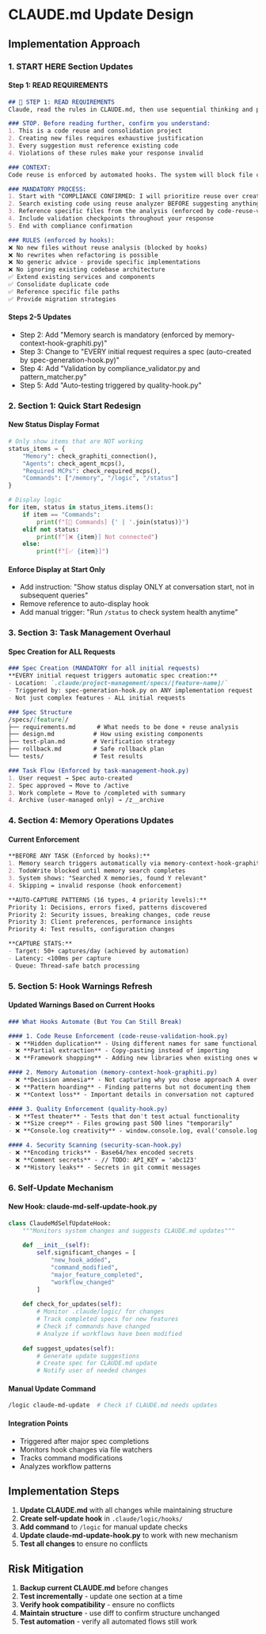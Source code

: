# CLAUDE.md Update Design

## Implementation Approach

### 1. START HERE Section Updates

#### Step 1: READ REQUIREMENTS
```markdown
## 📝 STEP 1: READ REQUIREMENTS
Claude, read the rules in CLAUDE.md, then use sequential thinking and proceed to the next step.

### STOP. Before reading further, confirm you understand:
1. This is a code reuse and consolidation project
2. Creating new files requires exhaustive justification  
3. Every suggestion must reference existing code
4. Violations of these rules make your response invalid

### CONTEXT: 
Code reuse is enforced by automated hooks. The system will block file creation without proper justification.

### MANDATORY PROCESS:
1. Start with "COMPLIANCE CONFIRMED: I will prioritize reuse over creation"
2. Search existing code using reuse analyzer BEFORE suggesting anything new
3. Reference specific files from the analysis (enforced by code-reuse-validation-hook.py)
4. Include validation checkpoints throughout your response
5. End with compliance confirmation

### RULES (enforced by hooks):
❌ No new files without reuse analysis (blocked by hooks)
❌ No rewrites when refactoring is possible
❌ No generic advice - provide specific implementations
❌ No ignoring existing codebase architecture
✅ Extend existing services and components
✅ Consolidate duplicate code
✅ Reference specific file paths
✅ Provide migration strategies
```

#### Steps 2-5 Updates
- Step 2: Add "Memory search is mandatory (enforced by memory-context-hook-graphiti.py)"
- Step 3: Change to "EVERY initial request requires a spec (auto-created by spec-generation-hook.py)"
- Step 4: Add "Validation by compliance_validator.py and pattern_matcher.py"
- Step 5: Add "Auto-testing triggered by quality-hook.py"

### 2. Section 1: Quick Start Redesign

#### New Status Display Format
```python
# Only show items that are NOT working
status_items = {
    "Memory": check_graphiti_connection(),
    "Agents": check_agent_mcps(),
    "Required MCPs": check_required_mcps(),
    "Commands": ["/memory", "/logic", "/status"]
}

# Display logic
for item, status in status_items.items():
    if item == "Commands":
        print(f"[🎯 Commands] {' | '.join(status)}")
    elif not status:
        print(f"[❌ {item}] Not connected")
    else:
        print(f"[✅ {item}]")
```

#### Enforce Display at Start Only
- Add instruction: "Show status display ONLY at conversation start, not in subsequent queries"
- Remove reference to auto-display hook
- Add manual trigger: "Run `/status` to check system health anytime"

### 3. Section 3: Task Management Overhaul

#### Spec Creation for ALL Requests
```markdown
### Spec Creation (MANDATORY for all initial requests)
**EVERY initial request triggers automatic spec creation:**
- Location: `.claude/project-management/specs/[feature-name]/`
- Triggered by: spec-generation-hook.py on ANY implementation request
- Not just complex features - ALL initial requests

### Spec Structure
/specs/[feature]/
├── requirements.md      # What needs to be done + reuse analysis
├── design.md           # How using existing components
├── test-plan.md        # Verification strategy
├── rollback.md         # Safe rollback plan
└── tests/              # Test results

### Task Flow (Enforced by task-management-hook.py)
1. User request → Spec auto-created
2. Spec approved → Move to /active
3. Work complete → Move to /completed with summary
4. Archive (user-managed only) → /z__archive
```

### 4. Section 4: Memory Operations Updates

#### Current Enforcement
```markdown
**BEFORE ANY TASK (Enforced by hooks):**
1. Memory search triggers automatically via memory-context-hook-graphiti.py
2. TodoWrite blocked until memory search completes
3. System shows: "Searched X memories, found Y relevant"
4. Skipping = invalid response (hook enforcement)

**AUTO-CAPTURE PATTERNS (16 types, 4 priority levels):**
Priority 1: Decisions, errors fixed, patterns discovered
Priority 2: Security issues, breaking changes, code reuse
Priority 3: Client preferences, performance insights  
Priority 4: Test results, configuration changes

**CAPTURE STATS:**
- Target: 50+ captures/day (achieved by automation)
- Latency: <100ms per capture
- Queue: Thread-safe batch processing
```

### 5. Section 5: Hook Warnings Refresh

#### Updated Warnings Based on Current Hooks
```markdown
### What Hooks Automate (But You Can Still Break)

#### 1. Code Reuse Enforcement (code-reuse-validation-hook.py)
- ❌ **Hidden duplication** - Using different names for same functionality
- ❌ **Partial extraction** - Copy-pasting instead of importing
- ❌ **Framework shopping** - Adding new libraries when existing ones work

#### 2. Memory Automation (memory-context-hook-graphiti.py)  
- ❌ **Decision amnesia** - Not capturing why you chose approach A over B
- ❌ **Pattern hoarding** - Finding patterns but not documenting them
- ❌ **Context loss** - Important details in conversation not captured

#### 3. Quality Enforcement (quality-hook.py)
- ❌ **Test theater** - Tests that don't test actual functionality
- ❌ **Size creep** - Files growing past 500 lines "temporarily"
- ❌ **Console.log creativity** - window.console.log, eval('console.log')

#### 4. Security Scanning (security-scan-hook.py)
- ❌ **Encoding tricks** - Base64/hex encoded secrets
- ❌ **Comment secrets** - // TODO: API_KEY = 'abc123' 
- ❌ **History leaks** - Secrets in git commit messages
```

### 6. Self-Update Mechanism

#### New Hook: claude-md-self-update-hook.py
```python
class ClaudeMdSelfUpdateHook:
    """Monitors system changes and suggests CLAUDE.md updates"""
    
    def __init__(self):
        self.significant_changes = [
            "new_hook_added",
            "command_modified", 
            "major_feature_completed",
            "workflow_changed"
        ]
        
    def check_for_updates(self):
        # Monitor .claude/logic/ for changes
        # Track completed specs for new features
        # Check if commands have changed
        # Analyze if workflows have been modified
        
    def suggest_updates(self):
        # Generate update suggestions
        # Create spec for CLAUDE.md update
        # Notify user of needed changes
```

#### Manual Update Command
```bash
/logic claude-md-update  # Check if CLAUDE.md needs updates
```

#### Integration Points
- Triggered after major spec completions
- Monitors hook changes via file watchers
- Tracks command modifications
- Analyzes workflow patterns

## Implementation Steps

1. **Update CLAUDE.md** with all changes while maintaining structure
2. **Create self-update hook** in `.claude/logic/hooks/`
3. **Add command** to `/logic` for manual update checks
4. **Update claude-md-update-hook.py** to work with new mechanism
5. **Test all changes** to ensure no conflicts

## Risk Mitigation

1. **Backup current CLAUDE.md** before changes
2. **Test incrementally** - update one section at a time
3. **Verify hook compatibility** - ensure no conflicts
4. **Maintain structure** - use diff to confirm structure unchanged
5. **Test automation** - verify all automated flows still work